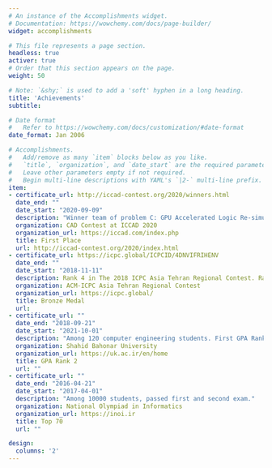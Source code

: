 ```yaml
---
# An instance of the Accomplishments widget.
# Documentation: https://wowchemy.com/docs/page-builder/
widget: accomplishments

# This file represents a page section.
headless: true
activer: true
# Order that this section appears on the page.
weight: 50

# Note: `&shy;` is used to add a 'soft' hyphen in a long heading.
title: 'Achievements'
subtitle:

# Date format
#   Refer to https://wowchemy.com/docs/customization/#date-format
date_format: Jan 2006

# Accomplishments.
#   Add/remove as many `item` blocks below as you like.
#   `title`, `organization`, and `date_start` are the required parameters.
#   Leave other parameters empty if not required.
#   Begin multi-line descriptions with YAML's `|2-` multi-line prefix.
item:
- certificate_url: http://iccad-contest.org/2020/winners.html
  date_end: ""
  date_start: "2020-09-09"
  description: "Winner team of problem C: GPU Accelerated Logic Re-simulation."
  organization: CAD Contest at ICCAD 2020
  organization_url: https://iccad.com/index.php
  title: First Place
  url: http://iccad-contest.org/2020/index.html
- certificate_url: https://icpc.global/ICPCID/4DNVIFRIHENV
  date_end: ""
  date_start: "2018-11-11"
  description: Rank 4 in The 2018 ICPC Asia Tehran Regional Contest. Rank 1 in Asia Tehran Internet Online Programming Contest.
  organization: ACM-ICPC Asia Tehran Regional Contest
  organization_url: https://icpc.global/
  title: Bronze Medal
  url: 
- certificate_url: ""
  date_end: "2018-09-21"
  date_start: "2021-10-01"
  description: "Among 120 computer engineering students. First GPA Rank in 2021."
  organization: Shahid Bahonar University
  organization_url: https://uk.ac.ir/en/home
  title: GPA Rank 2
  url: ""
- certificate_url: ""
  date_end: "2016-04-21"
  date_start: "2017-04-01"
  description: "Among 10000 students, passed first and second exam."
  organization: National Olympiad in Informatics
  organization_url: https://inoi.ir
  title: Top 70
  url: ""

design:
  columns: '2' 
---
```


